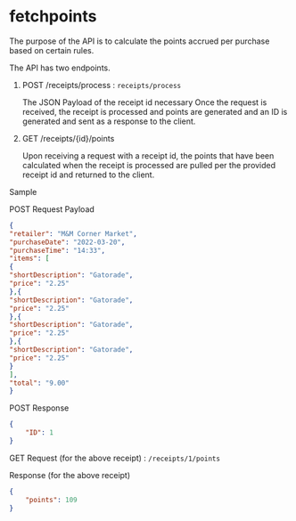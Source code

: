 # fetchpoints

The purpose of the API is to calculate the points accrued per purchase based on certain rules.

The API has two endpoints.

1. POST /receipts/process :  ```receipts/process```

   The JSON Payload of the receipt id necessary
   Once the request is received, the receipt is processed and points are generated and an ID is generated and sent 
   as a response to the client.


2. GET /receipts/{id}/points

   Upon receiving a request with a receipt id, the points that have been calculated when the
   receipt is processed are pulled per the provided receipt id and returned to the client.


Sample

POST Request Payload
```json
{
"retailer": "M&M Corner Market",
"purchaseDate": "2022-03-20",
"purchaseTime": "14:33",
"items": [
{
"shortDescription": "Gatorade",
"price": "2.25"
},{
"shortDescription": "Gatorade",
"price": "2.25"
},{
"shortDescription": "Gatorade",
"price": "2.25"
},{
"shortDescription": "Gatorade",
"price": "2.25"
}
],
"total": "9.00"
}
```

POST Response
```json
{
    "ID": 1
}
```


GET Request (for the above receipt) : ```/receipts/1/points```

Response (for the above receipt)
```json
{
    "points": 109
}
```
